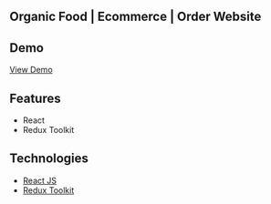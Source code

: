 ## Organic Food | Ecommerce | Order Website

## Demo

[View Demo](https://organic-food-clone.netlify.app)

## Features

- React 
- Redux Toolkit

## Technologies 

- [React JS](https://reactjs.org)
- [Redux Toolkit](https://react-redux.js.org)
